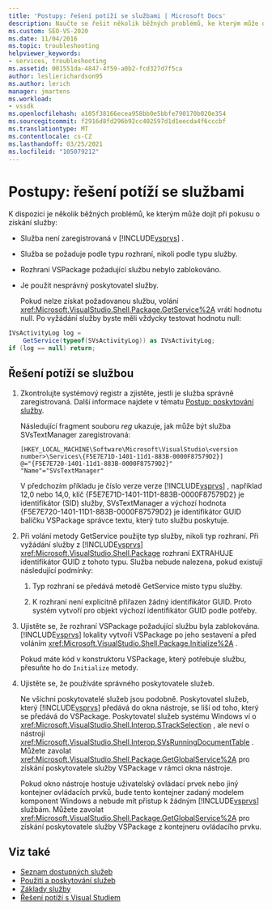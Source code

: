 ```yaml
---
title: 'Postupy: řešení potíží se službami | Microsoft Docs'
description: Naučte se řešit několik běžných problémů, ke kterým může dojít při pokusu o získání služby v sadě Visual Studio SDK.
ms.custom: SEO-VS-2020
ms.date: 11/04/2016
ms.topic: troubleshooting
helpviewer_keywords:
- services, troubleshooting
ms.assetid: 001551da-4847-4f59-a0b2-fcd327d7f5ca
author: leslierichardson95
ms.author: lerich
manager: jmartens
ms.workload:
- vssdk
ms.openlocfilehash: a105f38166ecea958bb0e5bbfe790170b020e354
ms.sourcegitcommit: f2916d8fd296b92cc402597d1d1eecda4f6cccbf
ms.translationtype: MT
ms.contentlocale: cs-CZ
ms.lasthandoff: 03/25/2021
ms.locfileid: "105079212"
---
```

# <a name="how-to-troubleshoot-services"></a>Postupy: řešení potíží se službami
K dispozici je několik běžných problémů, ke kterým může dojít při pokusu o získání služby:

- Služba není zaregistrovaná v [!INCLUDE[vsprvs](../code-quality/includes/vsprvs_md.md)] .

- Služba se požaduje podle typu rozhraní, nikoli podle typu služby.

- Rozhraní VSPackage požadující službu nebylo zablokováno.

- Je použit nesprávný poskytovatel služby.

  Pokud nelze získat požadovanou službu, volání <xref:Microsoft.VisualStudio.Shell.Package.GetService%2A> vrátí hodnotu null. Po vyžádání služby byste měli vždycky testovat hodnotu null:

```csharp
IVsActivityLog log =
    GetService(typeof(SVsActivityLog)) as IVsActivityLog;
if (log == null) return;
```

## <a name="to-troubleshoot-a-service"></a>Řešení potíží se službou

1. Zkontrolujte systémový registr a zjistěte, jestli je služba správně zaregistrovaná. Další informace najdete v tématu [Postup: poskytování služby](../extensibility/how-to-provide-a-service.md).

    Následující fragment souboru *reg* ukazuje, jak může být služba SVsTextManager zaregistrovaná:

   ```
   [HKEY_LOCAL_MACHINE\Software\Microsoft\VisualStudio\<version number>\Services\{F5E7E71D-1401-11d1-883B-0000F87579D2}]
   @="{F5E7E720-1401-11d1-883B-0000F87579D2}"
   "Name"="SVsTextManager"
   ```

    V předchozím příkladu je číslo verze verze [!INCLUDE[vsprvs](../code-quality/includes/vsprvs_md.md)] , například 12,0 nebo 14,0, klíč {F5E7E71D-1401-11D1-883B-0000F87579D2} je identifikátor (SID) služby, SVsTextManager a výchozí hodnota {F5E7E720-1401-11D1-883B-0000F87579D2} je identifikátor GUID balíčku VSPackage správce textu, který tuto službu poskytuje.

2. Při volání metody GetService použijte typ služby, nikoli typ rozhraní. Při vyžádání služby z [!INCLUDE[vsprvs](../code-quality/includes/vsprvs_md.md)] <xref:Microsoft.VisualStudio.Shell.Package> rozhraní EXTRAHUJE identifikátor GUID z tohoto typu. Služba nebude nalezena, pokud existují následující podmínky:

   1. Typ rozhraní se předává metodě GetService místo typu služby.

   2. K rozhraní není explicitně přiřazen žádný identifikátor GUID. Proto systém vytvoří pro objekt výchozí identifikátor GUID podle potřeby.

3. Ujistěte se, že rozhraní VSPackage požadující službu byla zablokována. [!INCLUDE[vsprvs](../code-quality/includes/vsprvs_md.md)] lokality vytvoří VSPackage po jeho sestavení a před voláním <xref:Microsoft.VisualStudio.Shell.Package.Initialize%2A> .

    Pokud máte kód v konstruktoru VSPackage, který potřebuje službu, přesuňte ho do `Initialize` metody.

4. Ujistěte se, že používáte správného poskytovatele služeb.

    Ne všichni poskytovatelé služeb jsou podobně. Poskytovatel služeb, který [!INCLUDE[vsprvs](../code-quality/includes/vsprvs_md.md)] předává do okna nástroje, se liší od toho, který se předává do VSPackage. Poskytovatel služeb systému Windows ví o <xref:Microsoft.VisualStudio.Shell.Interop.STrackSelection> , ale neví o nástroji <xref:Microsoft.VisualStudio.Shell.Interop.SVsRunningDocumentTable> . Můžete zavolat <xref:Microsoft.VisualStudio.Shell.Package.GetGlobalService%2A> pro získání poskytovatele služby VSPackage v rámci okna nástroje.

    Pokud okno nástroje hostuje uživatelský ovládací prvek nebo jiný kontejner ovládacích prvků, bude tento kontejner zadaný modelem komponent Windows a nebude mít přístup k žádným [!INCLUDE[vsprvs](../code-quality/includes/vsprvs_md.md)] službám. Můžete zavolat <xref:Microsoft.VisualStudio.Shell.Package.GetGlobalService%2A> pro získání poskytovatele služby VSPackage z kontejneru ovládacího prvku.

## <a name="see-also"></a>Viz také
- [Seznam dostupných služeb](../extensibility/internals/list-of-available-services.md)
- [Použití a poskytování služeb](../extensibility/using-and-providing-services.md)
- [Základy služby](../extensibility/internals/service-essentials.md)
- [Řešení potíží s Visual Studiem](/troubleshoot/visualstudio/welcome-visual-studio/)